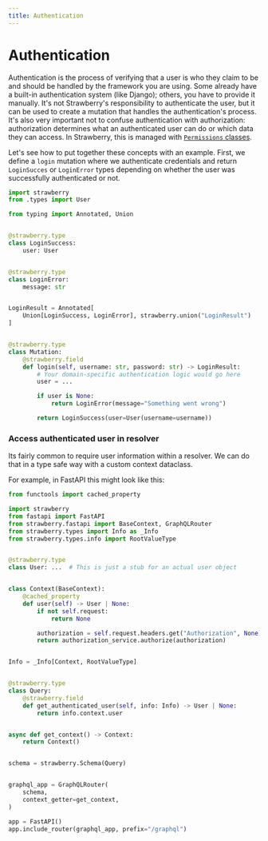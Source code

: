 ```yaml
---
title: Authentication
---
```


# Authentication

Authentication is the process of verifying that a user is who they claim to be and
should be handled by the framework you are using. Some already have a built-in
authentication system (like Django); others, you have to provide it manually. It's not
Strawberry's responsibility to authenticate the user, but it can be used to create a
mutation that handles the authentication's process. It's also very important not to
confuse authentication with authorization: authorization determines what an
authenticated user can do or which data they can access. In Strawberry, this is managed
with [`Permissions` classes](./permissions.md).

Let's see how to put together these concepts with an example. First, we define a
`login` mutation where we authenticate credentials and return `LoginSucces` or
`LoginError` types depending on whether the user was successfully authenticated or not.

```python
import strawberry
from .types import User

from typing import Annotated, Union


@strawberry.type
class LoginSuccess:
    user: User


@strawberry.type
class LoginError:
    message: str


LoginResult = Annotated[
    Union[LoginSuccess, LoginError], strawberry.union("LoginResult")
]


@strawberry.type
class Mutation:
    @strawberry.field
    def login(self, username: str, password: str) -> LoginResult:
        # Your domain-specific authentication logic would go here
        user = ...

        if user is None:
            return LoginError(message="Something went wrong")

        return LoginSuccess(user=User(username=username))
```

### Access authenticated user in resolver

Its fairly common to require user information within a resolver. We can do that in a type safe way with a custom context dataclass.

For example, in FastAPI this might look like this:

```python
from functools import cached_property

import strawberry
from fastapi import FastAPI
from strawberry.fastapi import BaseContext, GraphQLRouter
from strawberry.types import Info as _Info
from strawberry.types.info import RootValueType


@strawberry.type
class User: ...  # This is just a stub for an actual user object


class Context(BaseContext):
    @cached_property
    def user(self) -> User | None:
        if not self.request:
            return None

        authorization = self.request.headers.get("Authorization", None)
        return authorization_service.authorize(authorization)


Info = _Info[Context, RootValueType]


@strawberry.type
class Query:
    @strawberry.field
    def get_authenticated_user(self, info: Info) -> User | None:
        return info.context.user


async def get_context() -> Context:
    return Context()


schema = strawberry.Schema(Query)


graphql_app = GraphQLRouter(
    schema,
    context_getter=get_context,
)

app = FastAPI()
app.include_router(graphql_app, prefix="/graphql")
```
